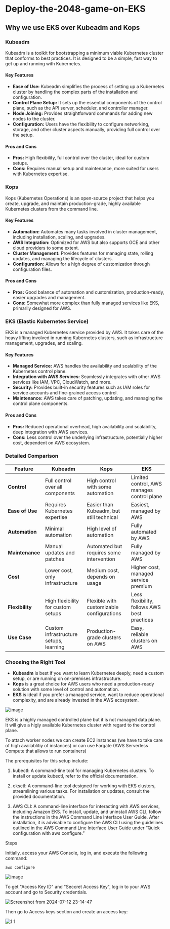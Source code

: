 # Deploy-the-2048-game-on-EKS

## Why we use EKS over Kubeadm and Kops 

### Kubeadm

Kubeadm is a toolkit for bootstrapping a minimum viable Kubernetes cluster that conforms to best practices. It is designed to be a simple, fast way to get up and running with Kubernetes.

#### Key Features
- **Ease of Use:** Kubeadm simplifies the process of setting up a Kubernetes cluster by handling the complex parts of the installation and configuration.
- **Control Plane Setup:** It sets up the essential components of the control plane, such as the API server, scheduler, and controller manager.
- **Node Joining:** Provides straightforward commands for adding new nodes to the cluster.
- **Configuration:** Users have the flexibility to configure networking, storage, and other cluster aspects manually, providing full control over the setup.

#### Pros and Cons
- **Pros:** High flexibility, full control over the cluster, ideal for custom setups.
- **Cons:** Requires manual setup and maintenance, more suited for users with Kubernetes expertise.

### Kops

Kops (Kubernetes Operations) is an open-source project that helps you create, upgrade, and maintain production-grade, highly available Kubernetes clusters from the command line.

#### Key Features
- **Automation:** Automates many tasks involved in cluster management, including installation, scaling, and upgrades.
- **AWS Integration:** Optimized for AWS but also supports GCE and other cloud providers to some extent.
- **Cluster Management:** Provides features for managing state, rolling updates, and managing the lifecycle of clusters.
- **Configuration:** Allows for a high degree of customization through configuration files.

#### Pros and Cons
- **Pros:** Good balance of automation and customization, production-ready, easier upgrades and management.
- **Cons:** Somewhat more complex than fully managed services like EKS, primarily designed for AWS.

### EKS (Elastic Kubernetes Service)

EKS is a managed Kubernetes service provided by AWS. It takes care of the heavy lifting involved in running Kubernetes clusters, such as infrastructure management, upgrades, and scaling.

#### Key Features
- **Managed Service:** AWS handles the availability and scalability of the Kubernetes control plane.
- **Integration with AWS Services:** Seamlessly integrates with other AWS services like IAM, VPC, CloudWatch, and more.
- **Security:** Provides built-in security features such as IAM roles for service accounts and fine-grained access control.
- **Maintenance:** AWS takes care of patching, updating, and managing the control plane components.

#### Pros and Cons
- **Pros:** Reduced operational overhead, high availability and scalability, deep integration with AWS services.
- **Cons:** Less control over the underlying infrastructure, potentially higher cost, dependent on AWS ecosystem.

### Detailed Comparison

| Feature                     | Kubeadm                                | Kops                                    | EKS                                      |
|-----------------------------|----------------------------------------|-----------------------------------------|------------------------------------------|
| **Control**                 | Full control over all components       | High control with some automation       | Limited control, AWS manages control plane |
| **Ease of Use**             | Requires Kubernetes expertise          | Easier than Kubeadm, but still technical| Easiest, managed by AWS                  |
| **Automation**              | Minimal automation                     | High level of automation                | Fully automated by AWS                   |
| **Maintenance**             | Manual updates and patches             | Automated but requires some intervention| Fully managed by AWS                     |
| **Cost**                    | Lower cost, only infrastructure        | Medium cost, depends on usage           | Higher cost, managed service premium     |
| **Flexibility**             | High flexibility for custom setups     | Flexible with customizable configurations| Less flexibility, follows AWS best practices |
| **Use Case**                | Custom infrastructure setups, learning | Production-grade clusters on AWS        | Easy, reliable clusters on AWS           |

### Choosing the Right Tool

- **Kubeadm** is best if you want to learn Kubernetes deeply, need a custom setup, or are running on on-premises infrastructure.
- **Kops** is a great choice for AWS users who need a production-ready solution with some level of control and automation.
- **EKS** is ideal if you prefer a managed service, want to reduce operational complexity, and are already invested in the AWS ecosystem.


![image](https://github.com/user-attachments/assets/0f2978dd-f2e8-46b8-93f1-d79036357d29)


EKS is a highly managed controlled plane but it is not managed data plane. It will give a higly available Kubernetes cluster with regard to the control plane.

To attach worker nodes we can create EC2 instances (we have to take care of high availablitiy of instances) or can use Fargate (AWS Serverless Compute that allows to run containers)

The prerequisites for this setup include:

1. kubectl: A command-line tool for managing Kubernetes clusters. To install or update kubectl, refer to the official documentation.

2. eksctl: A command-line tool designed for working with EKS clusters, streamlining various tasks. For installation or updates, consult the provided documentation.

3. AWS CLI: A command-line interface for interacting with AWS services, including Amazon EKS. To install, update, and uninstall AWS CLI, follow the instructions in the AWS Command Line Interface User Guide. After installation, it is advisable to configure the AWS CLI using the guidelines outlined in the AWS Command Line Interface User Guide under “Quick configuration with aws configure.”

Steps

Initially, access your AWS Console, log in, and execute the following command:

```
aws configure
```

![image](https://github.com/user-attachments/assets/a49c91f5-dedc-4650-a6ef-e9d03ce06d2e)

To get "Access Key ID" and "Seccret Access Key", log in to your AWS account and go to Security credentials.

![Screenshot from 2024-07-12 23-14-47](https://github.com/user/attachments/assets/7d677895-7110-49a4-9b0a-b9f07b12be8f)

Then go to Access keys section and create an access key:

![1 1](https://github.com/user-attachments/assets/bf8ab7a5-4a1a-4ab2-8c7a-3422df5dad1b)

